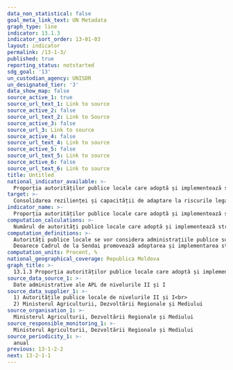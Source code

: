 ```yaml
---
data_non_statistical: false
goal_meta_link_text: UN Metadata
graph_type: line
indicator: 13.1.3
indicator_sort_order: 13-01-03
layout: indicator
permalink: /13-1-3/
published: true
reporting_status: notstarted
sdg_goal: '13'
un_custodian_agency: UNISDR
un_designated_tier: '3'
data_show_map: false
source_active_1: true
source_url_text_1: Link to source
source_active_2: false
source_url_text_2: Link to Source
source_active_3: false
source_url_3: Link to source
source_active_4: false
source_url_text_4: Link to source
source_active_5: false
source_url_text_5: Link to source
source_active_6: false
source_url_text_6: Link to source
title: Untitled
national_indicator_available: >-
  Proporția autorităților publice locale care adoptă și implementează strategii locale de reducere a riscurilor de dezastre în conformitate cu strategiile naționale de reducere a riscurilor de dezastre
target: >-
  Consolidarea rezilienței și capacității de adaptare la riscurile legate de climă și dezastrele naturale în toate țările
indicator_name: >-
  Proporția autorităților publice locale care adoptă și implementează strategii locale de reducere a riscurilor de dezastre în conformitate cu strategiile naționale de reducere a riscurilor de dezastre
computation_calculations: >-
  Numărul de autorități publice locale care adoptă și implementează strategii locale de reducere a riscurilor de dezastre în conformitate cu strategia națională / numărul total al administrațiilor locale din țară *100.
computation_definitions: >-
  Autorități publice locale se vor considera administrațiile publice sub-naționale care au responsabilitatea de a elabora strategii locale de reducere a riscurilor de dezastre.<br> 
  Deoarece Cadrul de la Sendai promovează adoptarea și implementarea strategiilor locale de reducere a riscului de dezastre în fiecare autoritate locală, pentru indicatorul național se va considera APL de nivelul II (raiona) și I (comuna)
computation_units: Procent, %
national_geographical_coverage: Republica Moldova
graph_title: >-
  13.1.3 Proporția autorităților publice locale care adoptă și implementează strategii locale de reducere a riscurilor de dezastre în conformitate cu strategiile naționale de reducere a riscurilor de dezastre
source_data_source_1: >-
  Date administrative ale APL de nivelurile II și I
source_data_supplier_1: >-
  1) Autoritățile publice locale de nivelurile II și I<br> 
  2) Ministerul Agriculturii, Dezvoltării Regionale și Mediului
source_organisation_1: >-
  Ministerul Agriculturii, Dezvoltării Regionale și Mediului
source_responsible_monitoring_1: >-
  Ministerul Agriculturii, Dezvoltării Regionale și Mediului
source_periodicity_1: >-
  anual
previous: 13-1-2-2
next: 13-2-1-1
---
```

